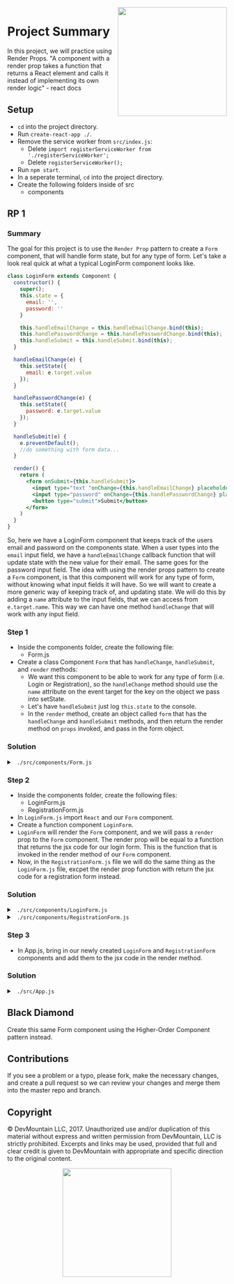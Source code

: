 <img src="https://s3.amazonaws.com/devmountain/readme-logo.png" width="250" align="right">

# Project Summary

In this project, we will practice using Render Props.  "A component with a render prop takes a function that returns a React element and calls it instead of implementing its own render logic" - react docs

## Setup

- `cd` into the project directory.
- Run `create-react-app ./`.
- Remove the service worker from `src/index.js`:
  - Delete `import registerServiceWorker from './registerServiceWorker';`
  - Delete `registerServiceWorker();`
- Run `npm start`.
- In a seperate terminal, `cd` into the project directory.
- Create the following folders inside of src
  - components

## RP 1

### Summary

The goal for this project is to use the `Render Prop` pattern to create a `Form` component, that will handle form state, but for any type of form. Let's take a look real quick at what a typical LoginForm component looks like.
```jsx
class LoginForm extends Component {
  constructor() {
    super();
    this.state = {
      email: '',
      password: ''
    }

    this.handleEmailChange = this.handleEmailChange.bind(this);
    this.handlePasswordChange = this.handlePasswordChange.bind(this);
    this.handleSubmit = this.handleSubmit.bind(this);
  }

  handleEmailChange(e) {
    this.setState({
      email: e.target.value
    });
  }

  handlePasswordChange(e) {
    this.setState({
      password: e.target.value
    });
  }

  handleSubmit(e) {
    e.preventDefault();
    //do something with form data...
  }

  render() {
    return (
      <form onSubmit={this.handleSubmit}>
        <input type="text "onChange={this.handleEmailChange} placeholder="email" />
        <input type="password" onChange={this.handlePasswordChange} placeholder="password" />
        <button type="submit">Submit</button>
      </form>
    )
  }
}
``` 
So, here we have a LoginForm component that keeps track of the users email and password on the components state.  When a user types into the `email` input field, we have a `handleEmailChange` callback function that will update state with the new value for their email.  The same goes for the password input field. The idea with using the render props pattern to create a `Form` component, is that this component will work for any type of form, without knowing what input fields it will have.  So we will want to create a more generic way of keeping track of, and updating state.  We will do this by adding a `name` attribute to the input fields, that we can access from `e.target.name`.  This way we can have one method `handleChange` that will work with any input field.

### Step 1

- Inside the components folder, create the following file:
  - Form.js
- Create a class Component `Form` that has `handleChange`, `handleSubmit`, and `render` methods:  
  - We want this component to be able to work for any type of form (i.e. Login or Registration), so the `handleChange` method should use the `name` attribute on the event target for the key on the object we pass into setState.  
  - Let's have `handleSubmit` just log `this.state` to the console.  
  - In the `render` method, create an object called `form` that has the `handleChange` and `handleSubmit` methods, and then return the render method on `props` invoked, and pass in the form object.
 
### Solution

<details>

<summary> <code> ./src/components/Form.js </code> </summary>

```jsx
import { Component } from 'react'

export default class Form extends Component {
  handleChange = e => {
    let { name, value } = e.target
    this.setState({
      [name]: value
    })
  }

  handleSubmit = e => {
    console.log('form data:', this.state)
  }

  render() {
    let form = {
      handleChange: this.handleChange,
      handleSubmit: this.handleSubmit
    }
    return this.props.render(form)
  }
}
```

</details>

### Step 2

- Inside the components folder, create the following files:
  - LoginForm.js
  - RegistrationForm.js
- In `LoginForm.js` import `React` and our `Form` component.
- Create a function component `LoginForm`.
- `LoginForm` will render the `Form` component, and we will pass a `render` prop to the `Form` component.  The render prop will be equal to a function that returns the jsx code for our login form.  This is the function that is invoked in the render method of our `Form` component.
- Now, in the `RegistrationForm.js` file we will do the same thing as the `LoginForm.js` file, excpet the render prop function with return the jsx code for a registration form instead.

### Solution

<details>

<summary> <code> ./src/components/LoginForm.js </code> </summary>

```jsx
import React from 'react'

import Form from './Form'

export default function(props) {
  return (
    <Form render={form => {
      return (
        <div>
          <h1>Login Form</h1>
          <input 
            type="text" 
            name="email" 
            placeholder="email"
            onChange={form.handleChange}/>
          <input 
            type="text" 
            name="password" 
            placeholder="password"
            onChange={form.handleChange}/>
          <button onClick={form.handleSubmit}>submit</button>
        </div>
      )
    }}/>
  )
}
```

</details>

<details>

<summary> <code> ./src/components/RegistrationForm.js </code> </summary>

```jsx
import React from 'react'

import Form from './Form'

export default function(props) {
  return (
    <Form render={form => {
      return (
        <div>
          <h1>Registration Form</h1>
          <input 
            type="text" 
            name="name" 
            placeholder="name"
            onChange={form.handleChange}/>
          <input 
            type="text" 
            name="email" 
            placeholder="email"
            onChange={form.handleChange}/>
          <input 
            type="text" 
            name="password" 
            placeholder="password"
            onChange={form.handleChange}/>
          <input 
            type="text" 
            name="confirmPassword" 
            placeholder="confirm Password"
            onChange={form.handleChange}/>
          <button onClick={form.handleSubmit}>submit</button>
        </div>
      )
    }}/>
  )
}
```

</details>

### Step 3

- In App.js, bring in our newly created `LoginForm` and `RegistrationForm` components and add them to the jsx code in the render method.

### Solution

<details>

<summary> <code> ./src/App.js </code> </summary>

```jsx
import React, { Component } from 'react';
import './App.css';

import SuperSecret from './components/SuperSecret'
import LoginForm from './components/LoginForm'
import RegistrationForm from './components/RegistrationForm'

class App extends Component {
  render() {
    return (
      <div className="App">
        <LoginForm />
        <RegistrationForm />
      </div>
    );
  }
}

export default App;
```

</details>

## Black Diamond

Create this same Form component using the Higher-Order Component pattern instead.

## Contributions

If you see a problem or a typo, please fork, make the necessary changes, and create a pull request so we can review your changes and merge them into the master repo and branch.

## Copyright

© DevMountain LLC, 2017. Unauthorized use and/or duplication of this material without express and written permission from DevMountain, LLC is strictly prohibited. Excerpts and links may be used, provided that full and clear credit is given to DevMountain with appropriate and specific direction to the original content.

<p align="center">
<img src="https://s3.amazonaws.com/devmountain/readme-logo.png" width="250">
</p>
